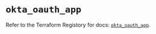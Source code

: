 # `okta_oauth_app`

Refer to the Terraform Registory for docs: [`okta_oauth_app`](https://www.terraform.io/docs/providers/okta/r/oauth_app).
